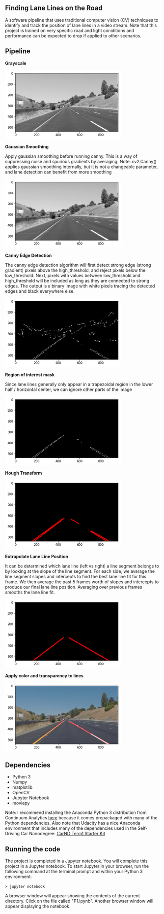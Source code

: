 ## Finding Lane Lines on the Road
A software pipeline that uses traditional computer vision (CV) techniques to identify and track the position of lane lines in a video stream. Note that this project is trained on very specific road and light coniditions and performance can be expected to drop if applied to other scenarios. 


## Pipeline

**Grayscale** 

![grayscale](output_images/grayscale.png)

**Gaussian Smoothing**

Apply gaussian smoothing before running canny. This is a way of suppressing noise and spurious gradients by averaging. Note: cv2.Canny() applies gaussian smoothing internally, but it is not a changeable parameter, and lane detection can benefit from more smoothing

![gaussian blur](output_images/gaussianblur_gray.png)

**Canny Edge Detection**

The canny edge detection algorithm will first detect strong edge (strong gradient) pixels above the high_threshold, and reject pixels below the low_threshold. Next, pixels with values between low_threshold and high_threshold will be included as long as they are connected to strong edges. The output is a binary image with white pixels tracing the detected edges and black everywhere else. 

![canny](output_images/canny.png)

**Region of interest mask**

Since lane lines generally only appear in a trapezoidal region in the lower half / horizontal center, we can ignore other parts of the image

![mask](output_images/masked.png)

**Hough Transform**

![hough](output_images/hough.png)


**Extrapolate Lane Line Position**

It can be determined which lane line (left vs right) a line segment belongs to by looking at the slope of the line segment. For each side, we average the line segment slopes and intercepts to find the best lane line fit for this frame. We then average the past 5 frames worth of slopes and intercepts to produce our final lane line position. Averaging over previous frames smooths the lane line fit.

![extrapolated](output_images/extrapolated.png)

**Apply color and transparency to lines**

![original](output_images/original.png)




## Dependencies 
* Python 3
* Numpy
* matplotlib
* OpenCV
* Jupyter Notebook
* moviepy

Note: I recommend installing the Anaconda Python 3 distribution from Continuum Analytics <A HREF="https://www.continuum.io/downloads" target="_blank">here</A> because it comes prepackaged with many of the Python dependencies. Also note that Udacity has a nice Anaconda environment that includes many of the dependencies used in the Self-Driving Car Nanodegree: [CarND Term1 Starter Kit](https://github.com/udacity/CarND-Term1-Starter-Kit/blob/master/README.md)

## Running the code 
The project is completed in a Jupyter notebook. 
You will complete this project in a Jupyter notebook. To start Jupyter in your browser, run the following command at the terminal prompt and within your Python 3 environment:

`> jupyter notebook`

A browser window will appear showing the contents of the current directory.  Click on the file called "P1.ipynb".  Another browser window will appear displaying the notebook. 
